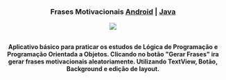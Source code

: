 <div align="center">
<h3>Frases Motivacionais <a href="https://ioasys.com.br/">Android</a> | <a href="https://developer.android.com/">Java</a></h3>
</div>


<div align="center">

<img src="https://user-images.githubusercontent.com/87238842/159140337-dc493aa1-90f0-4bb4-aac4-310a0fcc1343.gif"/>
 </div>
 
 <br />


<div align="center">
 
**Aplicativo básico para praticar os estudos de Lógica de Programação e Programação Orientada a Objetos. Clicando no botão "Gerar Frases" ira gerar frases motivacionais aleatoriamente. Utilizando TextView, Botão, Background e edição de layout.**


</div>
